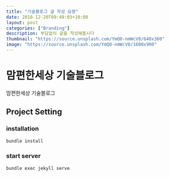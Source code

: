 ```yaml
---
title: "기술블로그 글 작성 요령"
date: 2018-12-20T09:49:03+10:00
layout: post
categories: ["Branding"]
description: 부담없이 글을 작성해봅시다
thumbnail: "https://source.unsplash.com/YmQ0-nmWcV0/640x360"
image: "https://source.unsplash.com/YmQ0-nmWcV0/1600x900"
---
```


# 맘편한세상 기술블로그
맘편한세상 기술블로그

## Project Setting
### installation
```bash
bundle install
```

### start server
```bash
bundle exec jekyll serve
```
